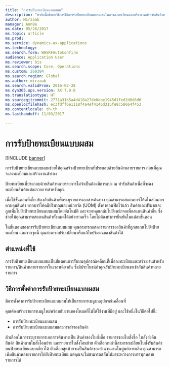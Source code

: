 ```yaml
---
title: "การรับป้ายทะเบียนแบบผสม"
description: "หัวข้อนี้อธิบายวิธีการใช้การรับป้ายทะเบียนแบบผสมในการลงทะเบียนและสร้างงานสำหรับสินค้าหลายรายการกับอุปกรณ์เคลื่อนที่"
author: Mirzaab
manager: AnnBe
ms.date: 05/26/2017
ms.topic: article
ms.prod: 
ms.service: dynamics-ax-applications
ms.technology: 
ms.search.form: WHSRFAutoConfirm
audience: Application User
ms.reviewer: bis
ms.search.scope: Core, Operations
ms.custom: 269384
ms.search.region: Global
ms.author: mirzaab
ms.search.validFrom: 2016-02-28
ms.dyn365.ops.version: AX 7.0.0
ms.translationtype: HT
ms.sourcegitcommit: 2771a31b5a4d418a27de0ebe1945d1fed2d8d6d6
ms.openlocfilehash: ec3fdff6e1118f4a4ef4146d315fe8c58664f453
ms.contentlocale: th-th
ms.lasthandoff: 11/03/2017

---
```


# <a name="mixed-license-plate-receiving"></a>การรับป้ายทะเบียนแบบผสม

[!INCLUDE [banner](../includes/banner.md)]

การรับป้ายทะเบียนแบบผสมช่วยให้คุณสร้างป้ายทะเบียนที่ประกอบด้วยสินค้าหลายรายการ ก่อนที่คุณจะลงทะเบียนและสร้างงานสำรอง 

ป้ายทะเบียนที่ประกอบด้วยสินค้าหลายรายการไม่จำเป็นต้องมีการแบ่ง ณ ท่ารับสินค้าเพื่อที่จะลงทะเบียนสินค้าแต่ละรายการสำหรับคุณ 

เมื่อใช้ขั้นตอนที่เกี่ยวข้องกับสินค้าเพื่อระบุรายการเอกสารต้นทาง คุณสามารถสแกนบาร์โค้ดในส่วนการควบคุมสินค้า หากบาร์โค้ดมีปริมาณและหน่วยวัด (UOM) ตั้งค่าคอนฟิกไว้แล้ว สินค้าและปริมาณจะถูกเพิ่มไปยังป้ายทะเบียนแบบผสมโดยอัตโนมัติ และจะพาคุณกลับไปยังหน้าจอเพื่อสแกนสินค้าอื่น ซึ่งช่วยให้คุณสามารถสแกนสินค้าทั้งหมดได้อย่างรวดเร็ว โดยไม่ต้องทำการยืนยันในแต่ละขั้นตอน 

ในขั้นตอนของการรับป้ายทะเบียนแบบผสม คุณสามารถแสดงรายการของสินค้าที่ถูกสแกนไปยังป้ายทะเบียน และจากจุดนี้ คุณสามารถปรับเปลี่ยนหรือแก้ไขปริมาณของสินค้าได้

## <a name="where-it-applies"></a>ตำแหน่งที่ใช้

การรับป้ายทะเบียนแบบผสมเป็นขั้นตอนการรับบนอุปกรณ์เคลื่อนที่เพื่อลงทะเบียนและสร้างงานสำหรับรายการ/สินค้าหลายรายการในเวลาเดียวกัน ซึ่งมีประโยชน์ถ้าคุณรับป้ายทะเบียนขาเข้ากับสินค้าหลายรายการ 

## <a name="how-to-set-up-mixed-license-plate-receiving"></a>วิธีการตั้งค่าการรับป้ายทะเบียนแบบผสม
มีการตั้งค่าการรับป้ายทะเบียนแบบผสมให้เป็นรายการเมนูบนอุปกรณ์เคลื่อนที่

คุณต้องสร้างรายการเมนูใหม่พร้อมกับงานของโหมดที่ไม่ได้ใช้งานที่มีอยู่ และใช้หนึ่งในวิธีต่อไปนี้:

- การรับป้ายทะเบียนแบบผสม
- การรับป้ายทะเบียนแบบผสมและการสำรองสินค้า

ตัวเลือกในการระบุรายการเอกสารต้นทางเป็น สินค้าของใบสั่งซื้อ รายการของใบสั่งซื้อ ใบสั่งส่งคืนสินค้า สินค้าตามใบสั่งโอนย้าย และรายการใบสั่งโอนย้าย ตัวเลือกเหล่านี้สามารถเปลี่ยนใบสั่งรับสินค้าบนป้ายทะเบียนแบบเดียวได้ ตัวเลือกสุดท้ายจะเป็นสินค้าของจำนวนงานในศูนย์การผลิต คุณสามารถเพิ่มสินค้าหลายรายการไปยังป้ายทะเบียน แต่คุณจะไม่สามารถสลับไปมาระหว่างการบรรทุกหลายรายการได้

